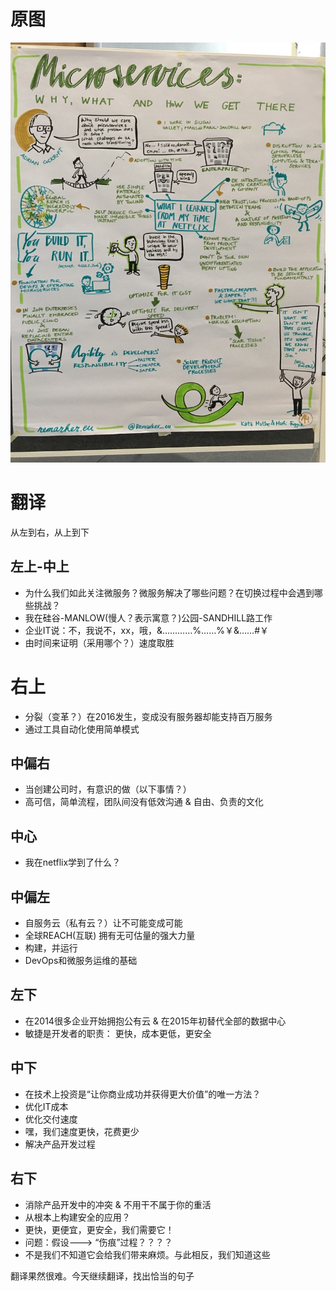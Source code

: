 # 原图
![](https://github.com/CodeJuan/infoq_translation/raw/master/microservices/microservices.jpg)

# 翻译

从左到右，从上到下

## 左上-中上
- 为什么我们如此关注微服务？微服务解决了哪些问题？在切换过程中会遇到哪些挑战？
- 我在硅谷-MANLOW(慢人？表示寓意？)公园-SANDHILL路工作
- 企业IT说：不，我说不，xx，哦，&…………%……%￥&……#￥
- 由时间来证明（采用哪个？）速度取胜

# 右上
- 分裂（变革？）在2016发生，变成没有服务器却能支持百万服务
- 通过工具自动化使用简单模式

## 中偏右
- 当创建公司时，有意识的做（以下事情？）
- 高可信，简单流程，团队间没有低效沟通 & 自由、负责的文化

## 中心
- 我在netflix学到了什么？

## 中偏左
- 自服务云（私有云？）让不可能变成可能
- 全球REACH(互联) 拥有无可估量的强大力量
- 构建，并运行
- DevOps和微服务运维的基础

## 左下
- 在2014很多企业开始拥抱公有云 & 在2015年初替代全部的数据中心
- 敏捷是开发者的职责： 更快，成本更低，更安全

## 中下
- 在技术上投资是“让你商业成功并获得更大价值”的唯一方法？
- 优化IT成本
- 优化交付速度
- 嘿，我们速度更快，花费更少
- 解决产品开发过程

## 右下
- 消除产品开发中的冲突 & 不用干不属于你的重活
- 从根本上构建安全的应用？
- 更快，更便宜，更安全，我们需要它！
- 问题：假设---> “伤痕”过程？？？？
- 不是我们不知道它会给我们带来麻烦。与此相反，我们知道这些

翻译果然很难。今天继续翻译，找出恰当的句子

